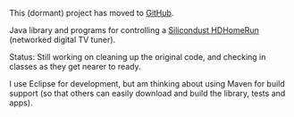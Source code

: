 This (dormant) project has moved to [GitHub](https://github.com/jamessynge/java-libhdhomerun).

Java library and programs for controlling a [Silicondust HDHomeRun](http://www.silicondust.com/products/hdhomerun) (networked digital TV tuner).

Status: Still working on cleaning up the original code, and checking in classes as they get nearer to ready.

I use Eclipse for development, but am thinking about using Maven for build support (so that others can easily download and build the library, tests and apps).